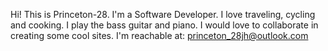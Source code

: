 Hi! This is Princeton-28.
I'm a Software Developer.
I love traveling, cycling and cooking.
I play the bass guitar and piano.
I would love to collaborate in creating some cool sites.
I'm reachable at: princeton_28jh@outlook.com
